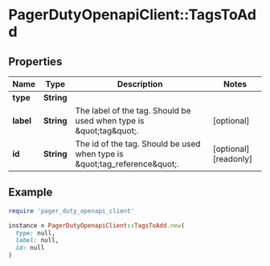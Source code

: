 # PagerDutyOpenapiClient::TagsToAdd

## Properties

| Name | Type | Description | Notes |
| ---- | ---- | ----------- | ----- |
| **type** | **String** |  |  |
| **label** | **String** | The label of the tag. Should be used when type is \&quot;tag\&quot;. | [optional] |
| **id** | **String** | The id of the tag. Should be used when type is \&quot;tag_reference\&quot;. | [optional][readonly] |

## Example

```ruby
require 'pager_duty_openapi_client'

instance = PagerDutyOpenapiClient::TagsToAdd.new(
  type: null,
  label: null,
  id: null
)
```

